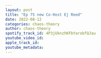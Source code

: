 ```yaml
---
layout: post
title: "Ep 75 new Co-Host Ej Reed"
date: 2022-08-12
categories: chaos-theory
author: chaos-theory
spotify_track_id: 4P3jUknzhKFbYarobfQJau
youtube_video_id: 
apple_track_id: 
youtube_metadata: 
---
```


